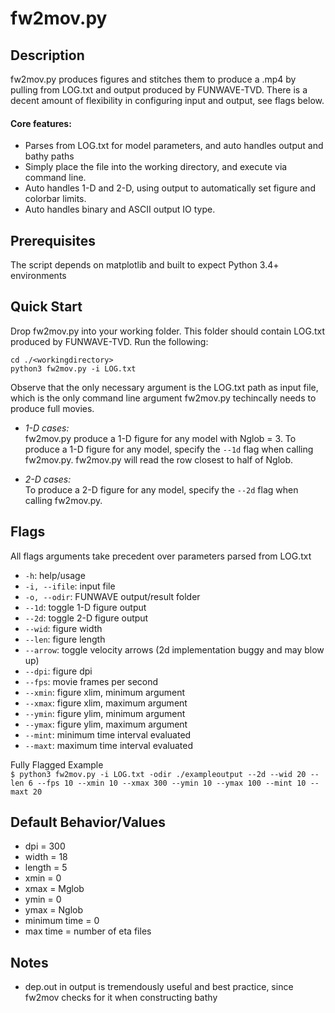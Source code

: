 # fw2mov.py
## Description
fw2mov.py produces figures and stitches them to produce a .mp4 by pulling from LOG.txt and output produced by FUNWAVE-TVD. 
There is a decent amount of flexibility in configuring input and output, see flags below. 
#### Core features:
- Parses from LOG.txt for model parameters, and auto handles output and bathy paths
- Simply place the file into the working directory, and execute via command line.
- Auto handles 1-D and 2-D, using output to automatically set figure and colorbar limits.
- Auto handles binary and ASCII output IO type.

## Prerequisites 
The script depends on matplotlib and built to expect Python 3.4+ environments

## Quick Start
Drop fw2mov.py into your working folder. 
This folder should contain LOG.txt produced by FUNWAVE-TVD.
Run the following:

```
cd ./<workingdirectory>
python3 fw2mov.py -i LOG.txt
```
Observe that the only necessary argument is the LOG.txt path as input file, which is the only command line argument fw2mov.py techincally needs to produce full movies.
- *1-D cases:* <br />
  fw2mov.py produce a 1-D figure for any model with Nglob = 3. To produce a 1-D figure for any model, specify the `--1d` flag when calling fw2mov.py. fw2mov.py will read the row closest to half of Nglob.

- *2-D cases:* <br />
  To produce a 2-D figure for any model, specify the `--2d` flag when calling fw2mov.py.

## Flags
All flags arguments take precedent over parameters parsed from LOG.txt
- `-h`: help/usage
- `-i, --ifile`: input file
- `-o, --odir`: FUNWAVE output/result folder
- `--1d`: toggle 1-D figure output
- `--2d`: toggle 2-D figure output
- `--wid`: figure width
- `--len`: figure length
- `--arrow`: toggle velocity arrows (2d implementation buggy and may blow up)
- `--dpi`: figure dpi
- `--fps`: movie frames per second
- `--xmin`: figure xlim, minimum argument
- `--xmax`: figure xlim, maximum argument
- `--ymin`: figure ylim, minimum argument
- `--ymax`: figure ylim, maximum argument
- `--mint`: minimum time interval evaluated
- `--maxt`: maximum time interval evaluated

Fully Flagged Example<br />
`$ python3 fw2mov.py -i LOG.txt -odir ./exampleoutput --2d --wid 20 --len 6 --fps 10 --xmin 10 --xmax 300 --ymin 10 --ymax 100 --mint 10 --maxt 20`

## Default Behavior/Values
- dpi = 300
- width = 18
- length = 5
- xmin = 0
- xmax = Mglob
- ymin = 0
- ymax = Nglob
- minimum time = 0
- max time = number of eta files

## Notes
- dep.out in output is tremendously useful and best practice, since fw2mov checks for it when constructing bathy
